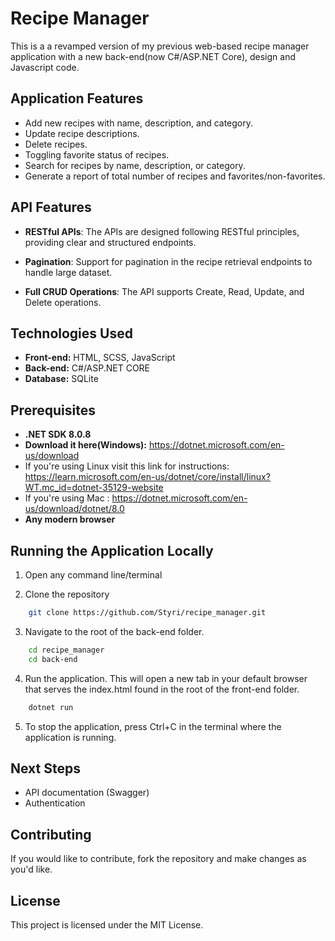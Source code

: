 # Recipe Manager

This is a a revamped version of my previous web-based recipe manager application with a new back-end(now C#/ASP.NET Core), design and Javascript code. 

## Application Features

- Add new recipes with name, description, and category.
- Update recipe descriptions.
- Delete recipes.
- Toggling favorite status of recipes.
- Search for recipes by name, description, or category.
- Generate a report of total number of recipes and favorites/non-favorites.

## API Features

- **RESTful APIs**: The APIs are designed following RESTful principles, providing clear and structured endpoints.
  
- **Pagination**: Support for pagination in the recipe retrieval endpoints to handle large dataset.

- **Full CRUD Operations**: The API supports Create, Read, Update, and Delete operations.

## Technologies Used

- **Front-end:** HTML, SCSS, JavaScript
- **Back-end:** C#/ASP.NET CORE
- **Database:** SQLite

## Prerequisites

- **.NET SDK 8.0.8**
- **Download it here(Windows):** https://dotnet.microsoft.com/en-us/download
- If you're using Linux visit this link for instructions: https://learn.microsoft.com/en-us/dotnet/core/install/linux?WT.mc_id=dotnet-35129-website
- If you're using Mac : https://dotnet.microsoft.com/en-us/download/dotnet/8.0
- **Any modern browser**

## Running the Application Locally

1. Open any command line/terminal

2. Clone the repository
```bash
    git clone https://github.com/Styri/recipe_manager.git    
```
3. Navigate to the root of the back-end folder.
```bash
    cd recipe_manager
    cd back-end
```

4. Run the application. This will open a new tab in your default browser that serves the index.html found in the root of the front-end folder.
```bash
    dotnet run
```
5. To stop the application, press Ctrl+C in the terminal where the application is running.
   
## Next Steps

- API documentation (Swagger)
- Authentication

## Contributing

If you would like to contribute, fork the repository and make changes as you'd like.

## License

This project is licensed under the MIT License.
